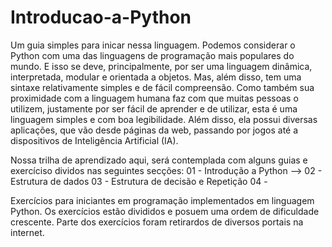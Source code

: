 # Introducao-a-Python

Um guia simples para inicar nessa linguagem. Podemos considerar o Python com uma das linguagens de programação mais populares do mundo. E isso se deve, principalmente, por ser uma linguagem dinâmica, interpretada, modular e orientada a objetos. Mas, além disso, tem uma sintaxe relativamente simples e de fácil compreensão. Como também sua proximidade com a linguagem humana faz com que muitas pessoas o utilizem, justamente por ser fácil de aprender e de utilizar, esta é uma linguagem simples e com boa legibilidade. Além disso, ela possui diversas aplicações, que vão desde páginas da web, passando por jogos até a dispositivos de Inteligência Artificial (IA).

Nossa trilha de aprendizado aqui, será contemplada com alguns guias e exercíciso dividos nas seguintes secções:
01 - Introdução a Python
  --> 
02 - Estrutura de dados
03 - Estrutura de decisão e Repetição
04 - 

Exercícios para iniciantes em programação implementados em linguagem Python.  Os exercícios estão divididos e posuem uma ordem de dificuldade crescente. Parte dos exercícios foram retirardos de diversos portais na internet.
